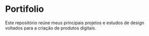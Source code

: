 # Portifolio
Este repositório reúne meus principais projetos e estudos de design voltados para a criação de produtos digitais.
